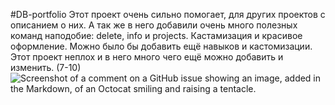 #DB-portfolio
Этот проект очень сильно помогает, для других проектов с описанием о них.
А так же в него добавили очень много полезных команд наподобие: delete, info и projects.
Кастамизация и красивое оформление.
Можно было бы добавить ещё навыков и кастомизации.
Этот проект неплох и в него много чего ещё можно добавить и изменить. (7-10)
![Screenshot of a comment on a GitHub issue showing an image, added in the Markdown, of an Octocat smiling and raising a tentacle.](https://myoctocat.com/assets/images/base-octocat.svg)
